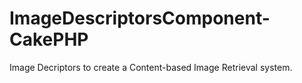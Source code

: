 # ImageDescriptorsComponent-CakePHP

Image Decriptors to create a Content-based Image Retrieval system.
